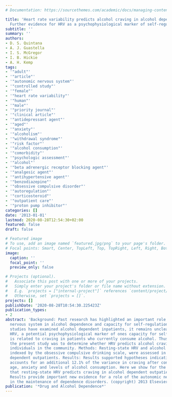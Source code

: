 ```yaml
---
# Documentation: https://sourcethemes.com/academic/docs/managing-content/

title: 'Heart rate variability predicts alcohol craving in alcohol dependent outpatients:
  Further evidence for HRV as a psychophysiological marker of self-regulation'
subtitle: ''
summary: ''
authors:
- D. S. Quintana
- A. J. Guastella
- I. S. McGregor
- I. B. Hickie
- A. H. Kemp
tags:
- '"adult"'
- '"article"'
- '"autonomic nervous system"'
- '"controlled study"'
- '"female"'
- '"heart rate variability"'
- '"human"'
- '"male"'
- '"priority journal"'
- '"clinical article"'
- '"antidepressant agent"'
- '"aged"'
- '"anxiety"'
- '"alcoholism"'
- '"withdrawal syndrome"'
- '"risk factor"'
- '"alcohol consumption"'
- '"comorbidity"'
- '"psychologic assessment"'
- '"alcohol"'
- '"beta adrenergic receptor blocking agent"'
- '"analgesic agent"'
- '"antihypertensive agent"'
- '"benzodiazepine"'
- '"obsessive compulsive disorder"'
- '"autoregulation"'
- '"corticosteroid"'
- '"outpatient care"'
- '"proton pump inhibitor"'
categories: []
date: '2013-01-01'
lastmod: 2020-08-28T12:54:30+02:00
featured: false
draft: false

# Featured image
# To use, add an image named `featured.jpg/png` to your page's folder.
# Focal points: Smart, Center, TopLeft, Top, TopRight, Left, Right, BottomLeft, Bottom, BottomRight.
image:
  caption: ''
  focal_point: ''
  preview_only: false

# Projects (optional).
#   Associate this post with one or more of your projects.
#   Simply enter your project's folder or file name without extension.
#   E.g. `projects = ["internal-project"]` references `content/project/deep-learning/index.md`.
#   Otherwise, set `projects = []`.
projects: []
publishDate: '2020-08-28T10:54:30.225423Z'
publication_types:
- 2
abstract: 'Background: Past research has highlighted an important role of the autonomic
  nervous system in alcohol dependence and capacity for self-regulation. While previous
  studies have examined alcohol dependent inpatients, it remains unclear whether resting-state
  HRV, a potential psychophysiological marker of ones capacity for self-regulation,
  is related to craving in patients who currently consume alcohol. Thus, the aim of
  the present study was to determine whether HRV predicts alcohol craving in dependent
  individuals in the community. Methods: Resting-state HRV and alcohol craving, as
  indexed by the obsessive compulsive drinking scale, were assessed in 26 alcohol
  dependent outpatients. Results: Results supported hypotheses indicating that HRV
  accounts for an additional 12.1% of the variance in craving after controlling for
  age, anxiety and levels of alcohol consumption. Here we show for the first time
  that resting-state HRV predicts craving in alcohol dependent outpatients. Conclusion:
  Results provide important new evidence for a role of the autonomic nervous system
  in the maintenance of dependence disorders. (copyright) 2013 Elsevier Ireland Ltd.'
publication: '*Drug and Alcohol Dependence*'
---
```

